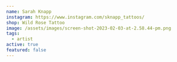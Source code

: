 ```yaml
---
name: Sarah Knapp
instagram: https://www.instagram.com/sknapp_tattoos/
shop: Wild Rose Tattoo
image: /assets/images/screen-shot-2023-02-03-at-2.58.44-pm.png
tags:
  - artist
active: true
featured: false
---
```

